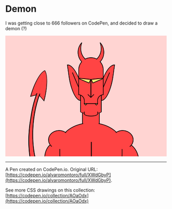 # Demon

I was getting close to 666 followers on CodePen, and decided to draw a demon (?)

![Cartoon depicting Bender's head, a robot character from Futurama](https://github.com/alvaromontoro/CSS-Illustrations/blob/master/illustrations/cartoons/demon/demon.png?raw=true)

---

A Pen created on CodePen.io. Original URL: [https://codepen.io/alvaromontoro/full/XWdGbyP](https://codepen.io/alvaromontoro/full/XWdGbyP).

See more CSS drawings on this collection: [https://codepen.io/collection/AOaOdx](https://codepen.io/collection/AOaOdx)
